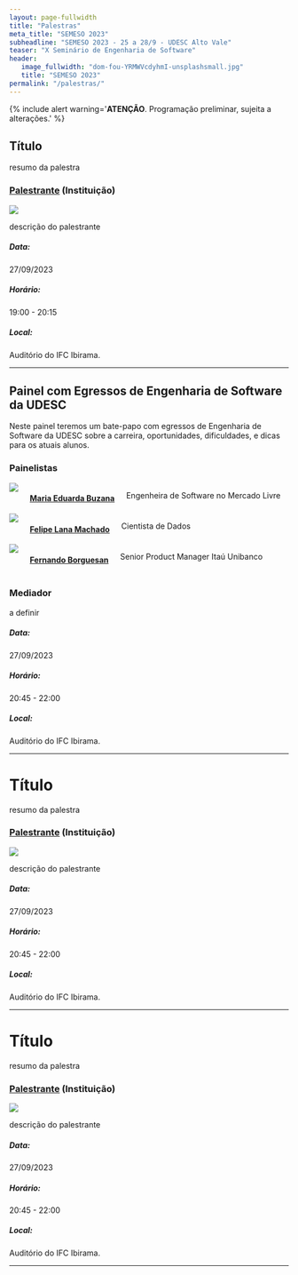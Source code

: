 ```yaml
---
layout: page-fullwidth
title: "Palestras"
meta_title: "SEMESO 2023"
subheadline: "SEMESO 2023 - 25 a 28/9 - UDESC Alto Vale"
teaser: "X Seminário de Engenharia de Software"
header:
   image_fullwidth: "dom-fou-YRMWVcdyhmI-unsplashsmall.jpg"
   title: "SEMESO 2023"
permalink: "/palestras/"
---
```


{% include alert warning='<strong>ATENÇÃO</strong>. Programação preliminar, sujeita a alterações.' %}


<div class="row t30" id="palestra_a"></div>

## Título

resumo da palestra

### [Palestrante][1] (Instituição)
<img class="img-responsive" src="{{site.urlimg}}person.png"/>

descrição do palestrante

##### Data:
27/09/2023

##### Horário:
19:00 - 20:15

##### Local:
Auditório do IFC Ibirama.



<hr>
<div class="row t30" id="palestra_b"></div>

## Painel com Egressos de Engenharia de Software da UDESC

Neste painel teremos um bate-papo com egressos de Engenharia de Software da UDESC sobre a carreira, oportunidades, dificuldades, e dicas para os atuais alunos. 

### Painelistas
<div class="row">
  <div class="medium-4 large-4 columns">
    <img class="img-responsive" src="{{site.urlimg}}foto-maria-eduarda.jpg"/>
    <h4><a href="https://www.linkedin.com/in/maria-eduarda-buzana-306956175">Maria Eduarda Buzana</a></h4>
    <p>Engenheira de Software no Mercado Livre</p>
  </div>
  <div class="medium-4 large-4 columns">
    <img class="img-responsive" src="{{site.urlimg}}foto-felipe-lana.jpg"/>
    <h4><a href="https://www.linkedin.com/in/felipelanamachado">Felipe Lana Machado</a></h4>
    <p>Cientista de Dados</p>    
  </div>
  <div class="medium-4 large-4 columns">
    <img class="img-responsive" src="{{site.urlimg}}foto-fernando-borguesan.png"/>
    <h4><a href="https://www.linkedin.com/in/fernando-borguesan">Fernando Borguesan</a></h4>
    <p> Senior Product Manager Itaú Unibanco</p>
  </div>
</div>

### Mediador
a definir

##### Data:
27/09/2023

##### Horário:
20:45 - 22:00

##### Local:
Auditório do IFC Ibirama.


<hr>
<div class="row t30" id="palestra_c"></div>

# Título

resumo da palestra

### [Palestrante][1] (Instituição)
<img class="img-responsive" src="{{site.urlimg}}person.png"/>

descrição do palestrante

##### Data:
27/09/2023

##### Horário:
20:45 - 22:00

##### Local:
Auditório do IFC Ibirama.


<hr>
<div class="row t30" id="palestra_d"></div>

# Título

resumo da palestra

### [Palestrante][1] (Instituição)
<img class="img-responsive" src="{{site.urlimg}}person.png"/>

descrição do palestrante

##### Data:
27/09/2023

##### Horário:
20:45 - 22:00

##### Local:
Auditório do IFC Ibirama.



<hr>


[1]: https://semeso.github.io
[2]: https://semeso.github.io
[3]: https://semeso.github.io
[4]: https://semeso.github.io
[5]: https://semeso.github.io
 